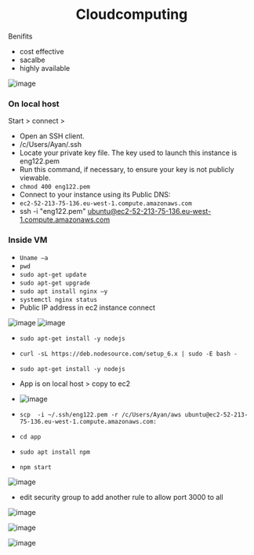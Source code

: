 <div align="center">

# Cloudcomputing
  </div>
 
 Benifits 
 - cost effective
 - sacalbe
 - highly available 
 
 ![image](https://user-images.githubusercontent.com/104793540/185408317-24a0f52b-f2d7-48fe-8c82-36bee0733e22.png)


### On local host 
Start > connect >
- Open an SSH client.
- /c/Users/Ayan/.ssh
- Locate your private key file. The key used to launch this instance is eng122.pem
- Run this command, if necessary, to ensure your key is not publicly viewable.
- `chmod 400 eng122.pem`
- Connect to your instance using its Public DNS:
- `ec2-52-213-75-136.eu-west-1.compute.amazonaws.com`
- ssh -i "eng122.pem" ubuntu@ec2-52-213-75-136.eu-west-1.compute.amazonaws.com

### Inside VM
- `Uname –a` 
- `pwd`
- `sudo apt-get update`
- `sudo apt-get upgrade`
- `sudo apt install nginx –y`
- `systemctl nginx status`
- Public IP address in ec2 instance connect

![image](https://user-images.githubusercontent.com/104793540/185434066-7a031485-3666-498d-8781-1409d624a3d2.png)
![image](https://user-images.githubusercontent.com/104793540/185434946-10aec777-ae1b-411c-9537-5a3c545dd974.png)


- `sudo apt-get install -y nodejs`
- `curl -sL https://deb.nodesource.com/setup_6.x | sudo -E bash -`
- `sudo apt-get install -y nodejs`

- App is on local host > copy to ec2 

- ![image](https://user-images.githubusercontent.com/104793540/185432100-73946bb0-7174-4c00-b537-71c1b2a7988b.png)

- `scp  -i ~/.ssh/eng122.pem -r /c/Users/Ayan/aws ubuntu@ec2-52-213-75-136.eu-west-1.compute.amazonaws.com:`


- `cd app`
- `sudo apt install npm`
- `npm start`

![image](https://user-images.githubusercontent.com/104793540/185433908-f60bd2f3-e64b-4d61-8540-2bcd7d6852bf.png)

- edit security group to add another rule to allow port 3000 to all

![image](https://user-images.githubusercontent.com/104793540/185447994-e37a2989-6ef7-46ce-a329-65339f2e7204.png)

![image](https://user-images.githubusercontent.com/104793540/185448188-c5bc53d3-d835-413e-9b70-8c17c682172f.png)

![image](https://user-images.githubusercontent.com/104793540/185448262-a3b10648-30c3-4e1e-8fa8-b28c2d2956ef.png)

